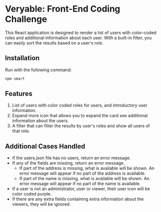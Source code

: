 # Veryable: Front-End Coding Challenge

This React application is designed to render a list of users with color-coded roles and additional information about each user. With a built-in filter, you can easily sort the results based on a user's role.

## Installation

Run with the following command:

```bash
npm smart
```

## Features

1. List of users with color coded roles for users, and introductory user information. 
2. Expand more icon that allows you to expand the card see additional information about the users.
3. A filter that can filter the results by user's roles and show all users of that role.

## Additional Cases Handled
* If the users.json file has no users, return an error message.
* If any of the fields are missing, return an error message. 
  * If part of the address is missing, what is available will be shown. An error message will appear if no part of the address is available.
  * If part of the name is missing, what is available will be shown. An error message will appear if no part of the name is available.
* If a user is not an administrator, user or viewer, their user icon will be color coded purple.
* If there are any extra fields containing extra information about the viewers, they will be ignored. 
